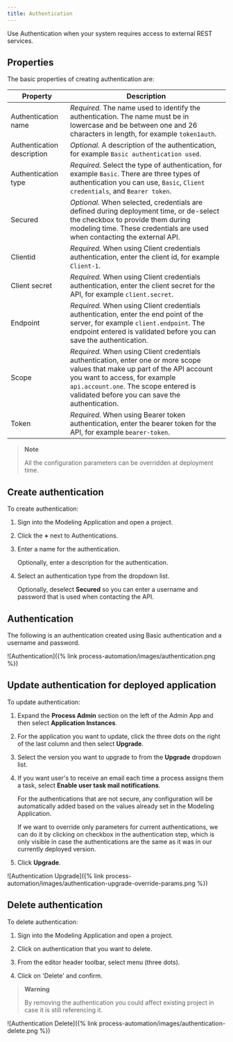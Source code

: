 ```yaml
---
title: Authentication
--- 
```


Use Authentication when your system requires access to external REST services.

## Properties

The basic properties of creating authentication are:

| Property | Description |
| -------- | ----------- |
| Authentication name | *Required.* The name used to identify the authentication. The name must be in lowercase and be between one and 26 characters in length, for example `token1auth`. |
| Authentication description | *Optional.* A description of the authentication, for example `Basic authentication used`. |
| Authentication type | *Required.* Select the type of authentication, for example `Basic`. There are three types of authentication you can use, `Basic`, `Client credentials`, and `Bearer token`. |
| Secured | *Optional.* When selected, credentials are defined during deployment time, or de-select the checkbox to provide them during modeling time. These credentials are used when contacting the external API. |
| Clientid | *Required.* When using Client credentials authentication, enter the client id, for example `Client-1`. |
| Client secret | *Required.* When using Client credentials authentication, enter the client secret for the API, for example `client.secret`. |
| Endpoint| *Required.* When using Client credentials authentication, enter the end point of the server, for example `client.endpoint`. The endpoint entered is validated before you can save the authentication. |
| Scope | *Required.* When using Client credentials authentication, enter one or more scope values that make up part of the API account you want to access, for example `api.account.one`. The scope entered is validated before you can save the authentication. |
| Token | *Required.* When using Bearer token authentication, enter the bearer token for the API, for example `bearer-token`. |

 > **Note**
 >
 > All the configuration parameters can be overridden at deployment time.

## Create authentication

To create authentication:

1. Sign into the Modeling Application and open a project.

2. Click the **+** next to Authentications.

3. Enter a name for the authentication.

   Optionally, enter a description for the authentication.

4. Select an authentication type from the dropdown list.

   Optionally, deselect **Secured** so you can enter a username and password that is used when contacting the API.

## Authentication

The following is an authentication created using Basic authentication and a username and password.

![Authentication]({% link process-automation/images/authentication.png %})

## Update authentication for deployed application

To update authentication:

1. Expand the **Process Admin** section on the left of the Admin App and then select **Application Instances**.

2. For the application you want to update, click the three dots on the right of the last column and then select **Upgrade**.

3. Select the version you want to upgrade to from the **Upgrade** dropdown list.

4. If you want user's to receive an email each time a process assigns them a task, select **Enable user task  mail notifications**.  

   For the authentications that are not secure, any configuration will be automatically added based on the values already set in the Modeling Application.

   If we want to override only parameters for current authentications, we can do it by clicking on checkbox in the authentication step, which is only visible in case the authentications are the same as it was in our currently deployed version.
  
5. Click **Upgrade**.

![Authentication Upgrade]({% link process-automation/images/authentication-upgrade-override-params.png %})

## Delete authentication

To delete authentication:

1. Sign into the Modeling Application and open a project.

2. Click on authentication that you want to delete.

3. From the editor header toolbar, select menu (three dots).

4. Click on 'Delete' and confirm.

> **Warning**
>
> By removing the authentication you could affect existing project in case it is still referencing it.

![Authentication Delete]({% link process-automation/images/authentication-delete.png %})


